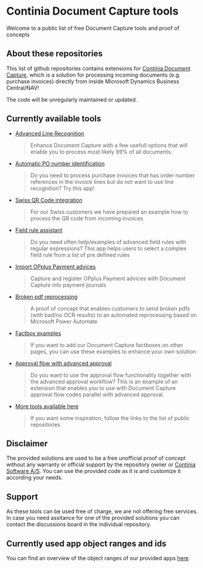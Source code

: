# Continia Document Capture tools

Welcome to a public list of free Document Capture tools and proof of concepts

## About these repositories
This list of github repositories contains extensions for [Continia Document Capture](http://continia.com/documentcapture-for-dynamics-nav.aspx), which is a solution for processing incoming documents (e.g. purchase invoices) directly from inside Microsoft Dynamics Business Central/NAV!

The code will be unregularly maintained or updated.

## Currently available tools
- [Advanced Line Recognition](https://github.com/document-capture/Advanced-Line-Recognition/)
  > Enhance Document Capture with a few usefull options that will enable you to process most likely 99% of all documents.
- [Automatic PO number identification](https://github.com/document-capture/Automatic-PO-number-identification)
  > Do you need to process purchase invoices that has order number references in the invoice lines but do not want to use line recognition? Try this app!
- [Swiss QR Code integration](https://github.com/document-capture/Swiss-QR-Code-integration)
  > For our Swiss customers we have prepared an example how to process the QR code from incoming invoices
- [Field rule assistant](https://github.com/document-capture/field-rule-assistant)
  > Do you need often help/examples of advanced field rules with regular expressions? This app helps users to select a complex field rule from a list of pre defined rules
- [Import OPplus Payment advices](https://github.com/document-capture/Import-OPplus-payment-advices)
  > Capture and register OPplus Payment advices with Document Capture into payment journals
- [Broken pdf reprocessing](https://github.com/document-capture/reprocess-pdf-with-powerautomate)
  > A proof of concept that enables customers to send broken pdfs (with bad/no OCR results) to an automated reprocessing based on Microsoft Power Automate
- [Factbox examples](https://github.com/document-capture/factbox-examples)
  > If you want to add our Document Capture factboxes on other pages, you can use these examples to enhance your own solution
- [Approval flow with advanced approval](https://github.com/document-capture/approval-flow-with-advanced-approval)
  > Do you want to use the approval flow functionality together with the advanced approval workflow? This is an example of an extension that enables you to use with Document Capture approval flow codes parallel with advanced approval.
- [More tools available here](https://github.com/orgs/document-capture/repositories)
  > If you want some inspiration, follow the links to the list of public repositories

## Disclaimer ##
The provided solutions are used to be a free unofficial proof of concept without any warranty or official support by the repository owner or [Continia Software A/S](https://www.continia.com "Continia Software"). You can use the provided code as it is and customize it according your needs.

## Support ##
As these tools can be used free of charge, we are not offering free services. In case you need assitance for one of the provided solutions you can contact the discussions board in the individual repository.

## Currently used app object ranges and ids ##
You can find an overview of the object ranges of our provided apps [here](https://github.com/document-capture/.github/blob/main/profile/object_ranges.md).
